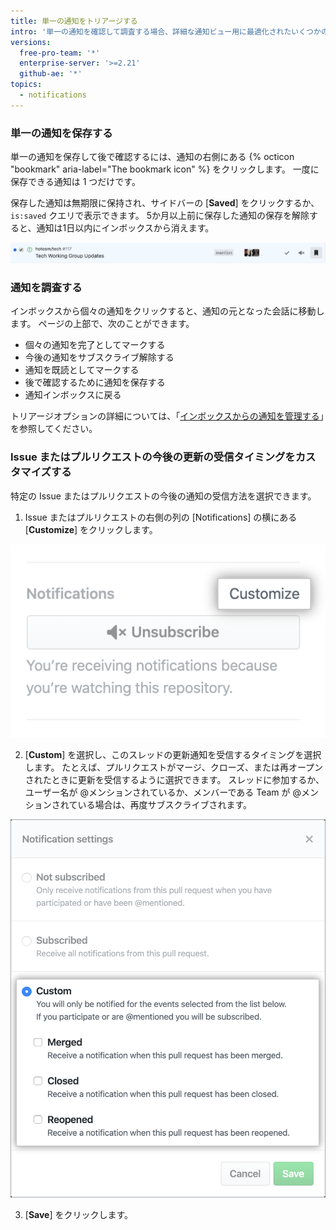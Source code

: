 ```yaml
---
title: 単一の通知をトリアージする
intro: '単一の通知を確認して調査する場合、詳細な通知ビュー用に最適化されたいくつかのトリアージオプションがあります。'
versions:
  free-pro-team: '*'
  enterprise-server: '>=2.21'
  github-ae: '*'
topics:
  - notifications
---
```


### 単一の通知を保存する

単一の通知を保存して後で確認するには、通知の右側にある {% octicon "bookmark" aria-label="The bookmark icon" %} をクリックします。 一度に保存できる通知は 1 つだけです。

保存した通知は無期限に保持され、サイドバーの [**Saved**] をクリックするか、`is:saved` クエリで表示できます。 5か月以上前に保存した通知の保存を解除すると、通知は1日以内にインボックスから消えます。

  ![トリアージの保存オプション](/assets/images/help/notifications-v2/save-triaging-option.png)

### 通知を調査する

インボックスから個々の通知をクリックすると、通知の元となった会話に移動します。 ページの上部で、次のことができます。
- 個々の通知を完了としてマークする
- 今後の通知をサブスクライブ解除する
- 通知を既読としてマークする
- 後で確認するために通知を保存する
- 通知インボックスに戻る

トリアージオプションの詳細については、「[インボックスからの通知を管理する](/github/managing-subscriptions-and-notifications-on-github/managing-notifications-from-your-inbox#triaging-options)」を参照してください。

### Issue またはプルリクエストの今後の更新の受信タイミングをカスタマイズする

特定の Issue またはプルリクエストの今後の通知の受信方法を選択できます。

1. Issue またはプルリクエストの右側の列の [Notifications] の横にある [**Customize**] をクリックします。

  ![[Notifications] の下のカスタマイズオプション](/assets/images/help/notifications-v2/customize-notifications-for-specific-thread.png)

2. [**Custom**] を選択し、このスレッドの更新通知を受信するタイミングを選択します。 たとえば、プルリクエストがマージ、クローズ、または再オープンされたときに更新を受信するように選択できます。 スレッドに参加するか、ユーザー名が @メンションされているか、メンバーである Team が @メンションされている場合は、再度サブスクライブされます。

  ![通知をカスタマイズするオプション](/assets/images/help/notifications-v2/custom-options-for-customizing-notification-thread-updates.png)

3. [**Save**] をクリックします。
